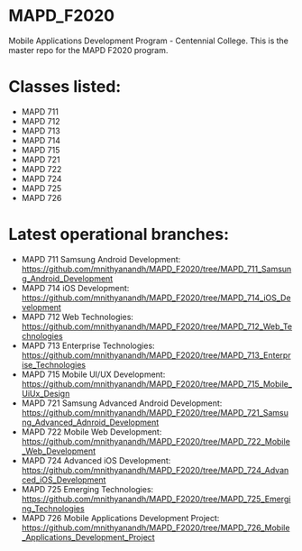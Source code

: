 # MAPD_F2020
Mobile Applications Development Program - Centennial College. 
This is the master repo for the MAPD F2020 program.

# Classes listed:
- MAPD 711
- MAPD 712
- MAPD 713
- MAPD 714
- MAPD 715
- MAPD 721
- MAPD 722
- MAPD 724
- MAPD 725
- MAPD 726

# Latest operational branches:
- MAPD 711 Samsung Android Development: https://github.com/mnithyanandh/MAPD_F2020/tree/MAPD_711_Samsung_Android_Development
- MAPD 714 iOS Development: https://github.com/mnithyanandh/MAPD_F2020/tree/MAPD_714_iOS_Development
- MAPD 712 Web Technologies: https://github.com/mnithyanandh/MAPD_F2020/tree/MAPD_712_Web_Technologies
- MAPD 713 Enterprise Technologies: https://github.com/mnithyanandh/MAPD_F2020/tree/MAPD_713_Enterprise_Technologies
- MAPD 715 Mobile UI/UX Development: https://github.com/mnithyanandh/MAPD_F2020/tree/MAPD_715_Mobile_UiUx_Design
- MAPD 721 Samsung Advanced Android Development: https://github.com/mnithyanandh/MAPD_F2020/tree/MAPD_721_Samsung_Advanced_Adnroid_Development
- MAPD 722 Mobile Web Development: https://github.com/mnithyanandh/MAPD_F2020/tree/MAPD_722_Mobile_Web_Development
- MAPD 724 Advanced iOS Development: https://github.com/mnithyanandh/MAPD_F2020/tree/MAPD_724_Advanced_iOS_Development
- MAPD 725 Emerging Technologies: https://github.com/mnithyanandh/MAPD_F2020/tree/MAPD_725_Emerging_Technologies
- MAPD 726 Mobile Applications Development Project: https://github.com/mnithyanandh/MAPD_F2020/tree/MAPD_726_Mobile_Applications_Development_Project
